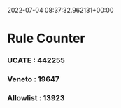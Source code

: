 2022-07-04 08:37:32.962131+00:00
# Rule Counter 
 ### UCATE : 442255

 ### Veneto : 19647

 ### Allowlist : 13923